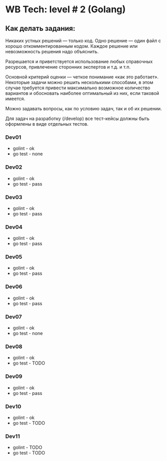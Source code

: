 # WB Tech: level # 2 (Golang)
## Как делать задания:
Никаких устных решений — только код. Одно решение — один файл с хорошо откомментированным кодом. Каждое решение или невозможность решения надо объяснить.

Разрешается и приветствуется использование любых справочных ресурсов, привлечение сторонних экспертов и т.д. и т.п.


Основной критерий оценки — четкое понимание «как это работает». Некоторые задачи можно решить несколькими способами, в этом случае требуется привести максимально возможное количество вариантов и обосновать наиболее оптимальный из них, если таковой имеется.

Можно задавать вопросы, как по условию задач, так и об их решении.

Для задач на разработку (/develop) все тест-кейсы должны быть оформлены в виде отдельных тестов.

### Dev01
 - golint - ok
 - go test - none

### Dev02
 - golint - ok
 - go test - pass

### Dev03
 - golint - ok
 - go test - pass

### Dev04
- golint - ok
- go test - pass

### Dev05
- golint - ok
- go test - pass

### Dev06
- golint - ok
- go test - pass

### Dev07
- golint - ok
- go test - none

### Dev08
- golint - ok
- go test - TODO

### Dev09
- golint - ok
- go test - pass
### Dev10
- golint - ok
- go test - TODO

### Dev11
- golint - TODO
- go test - TODO
